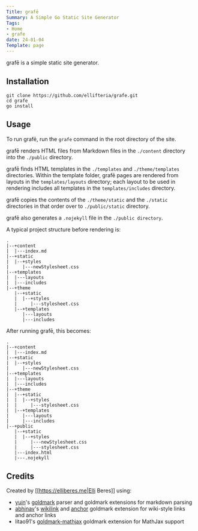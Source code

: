 ```yaml
---
Title: grafē
Summary: A Simple Go Static Site Generator
Tags:
- Home
- grafe
date: 24-01-04
Template: page
---
```


grafē is a simple static site generator.

## Installation

```text
git clone https://github.com/ellifteria/grafe.git
cd grafe
go install
```

## Usage

To run grafē, run the `grafe` command in the root directory of the site.

grafē renders HTML files from Markdown files in the `./content` directory into the `./public` directory.

grafē finds HTML templates in the `./templates` and `./theme/templates` directories.
Within the template folder, grafē pages are rendered from layouts in the `templates/layouts` directory; each layout to be used in rendering includes all templates in the `templates/includes` directory.

grafē copies the contents of the `./theme/static` and the `./static` directories in that order over to `./public/static` directory.

grafē also generates a `.nojekyll` file in the `./public directory`.

A typical project structure before rendering is:

```text
.
|--+content
|  |---index.md
|--+static
|  |--+styles
|     |---newStylesheet.css
|--+templates
|  |---layouts
|  |---includes
|--+theme
   |--+static
   |  |--+styles
   |     |---stylesheet.css
   |--+templates
      |---layouts
      |---includes
```

After running grafē, this becomes:

```text
.
|--+content
|  |---index.md
|--+static
|  |--+styles
|     |---newStylesheet.css
|--+templates
|  |---layouts
|  |---includes
|--+theme
|  |--+static
|  |  |--+styles
|  |     |---stylesheet.css
|  |--+templates
|     |---layouts
|     |---includes
|--+public
   |--+static
   |  |--+styles
   |     |---newStylesheet.css
   |     |---stylesheet.css
   |---index.html
   |---.nojekyll
```

## Credits

Created by [[https://elliberes.me|Elli Beres]] using:

- [yuin](https://github.com/yuin)'s [goldmark](https://github.com/yuin/goldmark) parser and goldmark extensions for markdown parsing
- [abhinav](http://abhinavg.net/)'s [wikilink](https://go.abhg.dev/goldmark/wikilink) and [anchor](https://go.abhg.dev/goldmark/anchor) goldmark extension for wiki-style links and anchor links
- litao91's [goldmark-mathjax](https://github.com/litao91/goldmark-mathjax) goldmark extension for MathJax support

